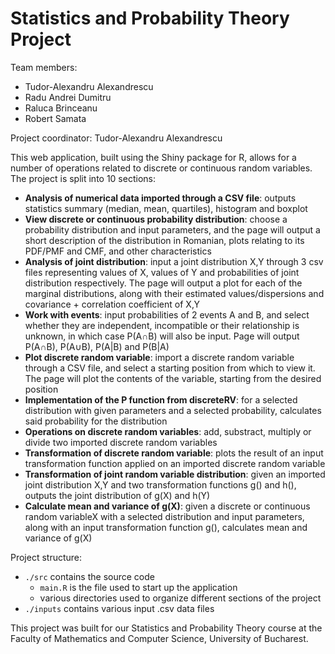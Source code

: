 # Statistics and Probability Theory Project

Team members: 
  * Tudor-Alexandru Alexandrescu
  * Radu Andrei Dumitru
  * Raluca Brinceanu
  * Robert Samata

Project coordinator: Tudor-Alexandru Alexandrescu

This web application, built using the Shiny package for R, allows for a number of operations related to discrete or continuous random variables.
The project is split into 10 sections:
 * **Analysis of numerical data imported through a CSV file**: outputs statistics summary (median, mean, quartiles), histogram and boxplot
 * **View discrete or continuous probability distribution**: choose a probability distribution and input parameters, and the page will output a short description of the distribution in Romanian, plots relating to its PDF/PMF and CMF, and other characteristics
 * **Analysis of joint distribution**: input a joint distribution X,Y through 3 csv files representing values of X, values of Y and probabilities of joint distribution respectively. The page will output a plot for each of the marginal distributions, along with their estimated values/dispersions and covariance + correlation coefficient of X,Y
 * **Work with events**: input probabilities of 2 events A and B, and select whether they are independent, incompatible or their relationship is unknown, in which case P(A∩B) will also be input. Page will output P(A∩B), P(A∪B), P(A|B) and P(B|A)
 * **Plot discrete random variable**: import a discrete random variable through a CSV file, and select a starting position from which to view it. The page will plot the contents of the variable, starting from the desired position
 * **Implementation of the P function from discreteRV**: for a selected distribution with given parameters and a selected probability, calculates said probability for the distribution
 * **Operations on discrete random variables**: add, substract, multiply or divide two imported discrete random variables
 * **Transformation of discrete random variable**: plots the result of an input transformation function applied on an imported discrete random variable
 * **Transformation of joint random variable distribution**: given an imported joint distribution X,Y and two transformation functions g() and h(), outputs the joint distribution of g(X) and h(Y)
 * **Calculate mean and variance of g(X)**: given a discrete or continuous random variableX with a selected distribution and input parameters, along with an input transformation function g(), calculates mean and variance of g(X)

Project structure:
  * `./src` contains the source code
    * `main.R` is the file used to start up the application
    * various directories used to organize different sections of the project
  * `./inputs` contains various input .csv data files

This project was built for our Statistics and Probability Theory course at the Faculty of Mathematics and Computer Science, University of Bucharest.

